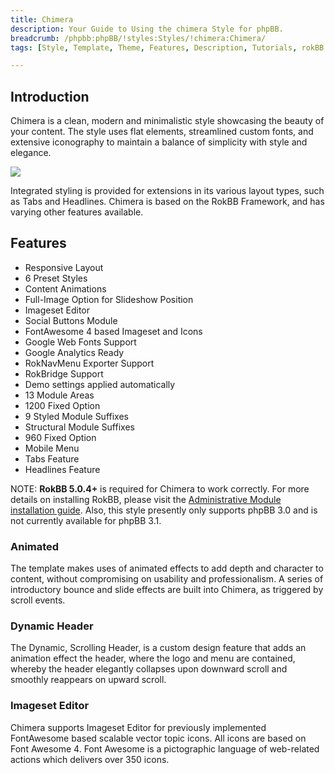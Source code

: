 ```yaml
---
title: Chimera
description: Your Guide to Using the chimera Style for phpBB.
breadcrumb: /phpbb:phpBB/!styles:Styles/!chimera:Chimera/
tags: [Style, Template, Theme, Features, Description, Tutorials, rokBB 5]

---
```


Introduction
-----

Chimera is a clean, modern and minimalistic style showcasing the beauty of your content. The style uses flat elements, streamlined custom fonts, and extensive iconography to maintain a balance of simplicity with style and elegance.

![][style]

Integrated styling is provided for extensions in its various layout types, such as Tabs and Headlines. Chimera is based on the RokBB Framework, and has varying other features available.

Features
-----

* Responsive Layout
* 6 Preset Styles
* Content Animations
* Full-Image Option for Slideshow Position
* Imageset Editor
* Social Buttons Module
* FontAwesome 4 based Imageset and Icons
* Google Web Fonts Support
* Google Analytics Ready
* RokNavMenu Exporter Support
* RokBridge Support
* Demo settings applied automatically
* 13 Module Areas
* 1200 Fixed Option
* 9 Styled Module Suffixes
* Structural Module Suffixes
* 960 Fixed Option
* Mobile Menu
* Tabs Feature
* Headlines Feature

NOTE: **RokBB 5.0.4+** is required for Chimera to work correctly. For more details on installing RokBB, please visit the [Administrative Module installation guide](../../start/styles.md#installing-administrative-modules). Also, this style presently only supports phpBB 3.0 and is not currently available for phpBB 3.1.


### Animated

The template makes uses of animated effects to add depth and character to content, without compromising on usability and professionalism. A series of introductory bounce and slide effects are built into Chimera, as triggered by scroll events.

### Dynamic Header

The Dynamic, Scrolling Header, is a custom design feature that adds an animation effect the header, where the logo and menu are contained, whereby the header elegantly collapses upon downward scroll and smoothly reappears on upward scroll.

### Imageset Editor

Chimera supports Imageset Editor for previously implemented FontAwesome based scalable vector topic icons. All icons are based on Font Awesome 4. Font Awesome is a pictographic language of web-related actions which delivers over 350 icons.

[adminguide]: ../../start/styles.md#installing-administrative-modules
[style]: assets/chimera.jpeg
[rokbridge]: http://www.rockettheme.com/extensions-joomla/rokbridge
